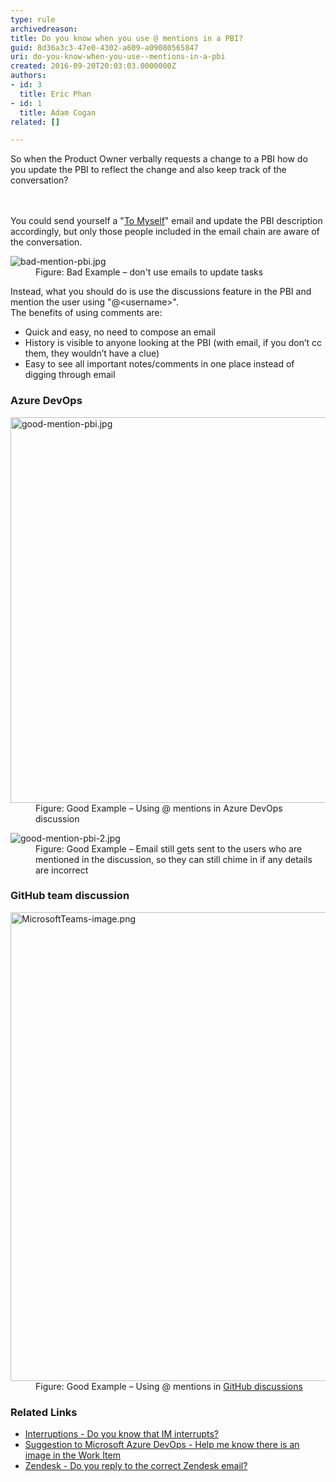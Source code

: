 ```yaml
---
type: rule
archivedreason: 
title: Do you know when you use @ mentions in a PBI?
guid: 8d36a3c3-47e0-4302-a609-a09080565847
uri: do-you-know-when-you-use--mentions-in-a-pbi
created: 2016-09-20T20:03:03.0000000Z
authors:
- id: 3
  title: Eric Phan
- id: 1
  title: Adam Cogan
related: []

---
```



​​​So when the Product Owner verbally requests a change to a PBI how do you update the PBI to reflect the change and also keep track of the conversation?<br>
<br><excerpt class='endintro'></excerpt><br>
<p>You could send yourself a &quot;​<a href="/_layouts/15/FIXUPREDIRECT.ASPX?WebId=3dfc0e07-e23a-4cbb-aac2-e778b71166a2&amp;TermSetId=07da3ddf-0924-4cd2-a6d4-a4809ae20160&amp;TermId=5c16d531-007d-49ef-8acc-b26596e13e84">To Myself</a>&quot; email and update the PBI description accordingly, but only those people included in the email chain are aware of the conversation. 
   <br></p><dl class="badImage"><dt> 
      <img src="/PublishingImages/bad-mention-pbi.jpg" alt="bad-mention-pbi.jpg" /> 
   </dt><dd>Figure&#58; Bad Example – don't use emails to update tasks</dd></dl><p>Instead, what you should do is use the discussions feature in the PBI and mention the user using &quot;@&lt;username&gt;&quot;.&#160;<br>The benefits of using comments are&#58;<br> </p><ul><li>Quick and easy, no need to compose an email<br></li><li>History is visible to anyone looking at the PBI (with email, if you don’t cc them, they wouldn’t have a clue)<br></li><li>Easy to see all important notes/comments in one place instead of digging through email<br></li></ul><h3 class="ssw15-rteElement-H3">Azure DevOps​<br></h3><dl class="goodImage"><dt> 
      <img src="/PublishingImages/good-mention-pbi.jpg" alt="good-mention-pbi.jpg" style="width&#58;750px;height&#58;617px;" /> 
   </dt><dd>Figure&#58; Good Example – Using @ mentions in Azure DevOps discussion</dd></dl><dl class="goodImage"><dt> 
      <img src="/PublishingImages/good-mention-pbi-2.jpg" alt="good-mention-pbi-2.jpg" /> 
   </dt><dd>Figure&#58; Good Example – Email still gets sent to the users who are mentioned in the discussion, so they can still chime in if any details are incorrect<br></dd></dl><h3>GitHub team discussion<br></h3><dl class="goodImage"><dt><img src="/PublishingImages/MicrosoftTeams-image.png" alt="MicrosoftTeams-image.png" style="width&#58;750px;" /></dt><dd>Figure&#58; Good Example – Using @ mentions in <a href="https&#58;//docs.github.com/en/github/building-a-strong-community/about-team-discussions">GitHub discussions​</a></dd></dl><h3>Related ​Links<br></h3><ul><li>
      <a href="/_layouts/15/FIXUPREDIRECT.ASPX?WebId=3dfc0e07-e23a-4cbb-aac2-e778b71166a2&amp;TermSetId=07da3ddf-0924-4cd2-a6d4-a4809ae20160&amp;TermId=d68a015b-fa82-419d-97f0-266ba8fb4e5d">Interruptions - Do you know that IM interrupts? </a></li><li>​<a href="https&#58;//bettersoftwaresuggestions.com/microsoft/azure-devops/help-me-know-there-is-an-image-in-the-work-item/">Suggestion to Microsoft Azure DevOps&#160;​- Help me know there is an image in the Work Item</a>​<br></li><li>
      <a href="/_layouts/15/FIXUPREDIRECT.ASPX?WebId=3dfc0e07-e23a-4cbb-aac2-e778b71166a2&amp;TermSetId=07da3ddf-0924-4cd2-a6d4-a4809ae20160&amp;TermId=1da8f964-7564-4ed3-b847-749becaa42c1">Zendesk - Do you reply to the correct Zendesk email?​​</a><br></li></ul>


